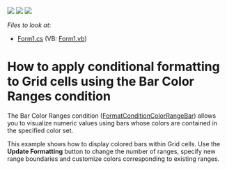 <!-- default badges list -->
![](https://img.shields.io/endpoint?url=https://codecentral.devexpress.com/api/v1/VersionRange/128580616/15.2.4%2B)
[![](https://img.shields.io/badge/Open_in_DevExpress_Support_Center-FF7200?style=flat-square&logo=DevExpress&logoColor=white)](https://supportcenter.devexpress.com/ticket/details/T304349)
[![](https://img.shields.io/badge/📖_How_to_use_DevExpress_Examples-e9f6fc?style=flat-square)](https://docs.devexpress.com/GeneralInformation/403183)
<!-- default badges end -->
<!-- default file list -->
*Files to look at*:

* [Form1.cs](./CS/Dashboard_ConditionalFormatting_Grid/Form1.cs) (VB: [Form1.vb](./VB/Dashboard_ConditionalFormatting_Grid/Form1.vb))
<!-- default file list end -->
# How to apply conditional formatting to Grid cells using the Bar Color Ranges condition


<p>The Bar Color Ranges condition (<a href="https://documentation.devexpress.com/#Dashboard/clsDevExpressDashboardCommonFormatConditionColorRangeBartopic">FormatConditionColorRangeBar</a>) allows you to visualize numeric values using bars whose colors are contained in the specified color set.</p>
<p>This example shows how to display colored bars within Grid cells. Use the <strong>Update Formatting</strong> button to change the number of ranges, specify new range boundaries and customize colors corresponding to existing ranges.</p>

<br/>


